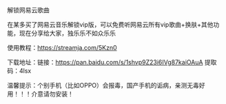 解锁网易云歌曲



在某多买了网易云音乐解锁vip版，可以免费听网易云所有vip歌曲+换肤+其他功能，现在分享给大家，独乐乐不如众乐乐


使用教程：https://streamja.com/5Kzn0

下载地址：链接：https://pan.baidu.com/s/1shvp9Z23i6IVg87kaiOAuA  提取码：4lsx

温馨提示：个别手机（比如OPPO）会报毒，国产手机的诟病，亲测无毒好用！！！介意请勿安装！